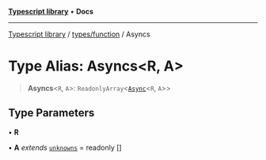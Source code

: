 [**Typescript library**](../../../index.md) • **Docs**

***

[Typescript library](../../../modules.md) / [types/function](../index.md) / Asyncs

# Type Alias: Asyncs\<R, A\>

> **Asyncs**\<`R`, `A`\>: `ReadonlyArray`\<[`Async`](../interfaces/Async.md)\<`R`, `A`\>\>

## Type Parameters

• **R**

• **A** *extends* [`unknowns`](../../core/type-aliases/unknowns.md) = readonly []
